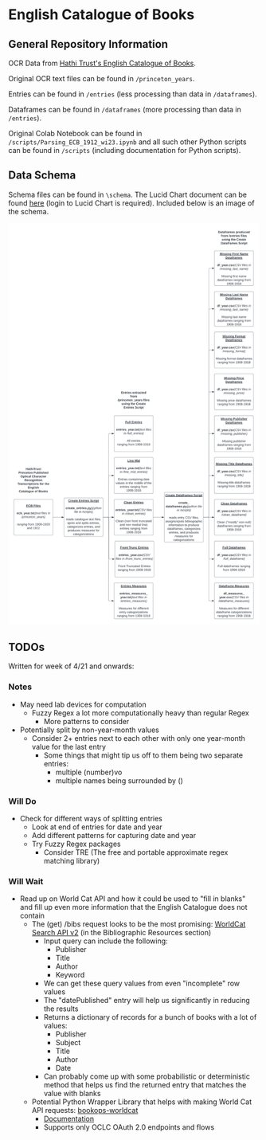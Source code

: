 # English Catalogue of Books

## General Repository Information

OCR Data from [Hathi Trust's English Catalogue of Books](https://catalog.hathitrust.org/Record/000550349).

Original OCR text files can be found in `/princeton_years`.

Entries can be found in `/entries` (less processing than data in `/dataframes`).

Dataframes can be found in `/dataframes` (more processing than data in `/entries`).

Original Colab Notebook can be found in `/scripts/Parsing_ECB_1912_wi23.ipynb` and all such other Python scripts can be found in `/scripts` (including documentation for Python scripts).

## Data Schema

Schema files can be found in `\schema`. The Lucid Chart document can be found [here](https://lucid.app/lucidchart/4d30c38e-c769-443d-8c82-fdf6894c5a80/edit?invitationId=inv_f8bb8f35-4b80-400a-8e9b-d774e9de7dbf) (login to Lucid Chart is required). Included below is an image of the schema.

![Schema](./schema/English_Catalogue_of_Books_Data_Schema.png)

## TODOs

Written for week of 4/21 and onwards:

### Notes
* May need lab devices for computation
    * Fuzzy Regex a lot more computationally heavy than regular Regex
        * More patterns to consider
* Potentially split by non-year-month values
    * Consider 2+ entries next to each other with only one year-month value for the last entry
        * Some things that might tip us off to them being two separate entries:
            * multiple (number)vo
            * multiple names being surrounded by ()

### Will Do
* Check for different ways of splitting entries
    * Look at end of entries for date and year
    * Add different patterns for capturing date and year
    * Try Fuzzy Regex packages
        * Consider TRE (The free and portable approximate regex matching library)

### Will Wait
* Read up on World Cat API and how it could be used to "fill in blanks" and fill up even more information that the English Catalogue does not contain
    * The (get) /bibs request looks to be the most promising: [WorldCat Search API v2](https://developer.api.oclc.org/wcv2#/Bibliographic%20Resources) (in the Bibliographic Resources section)
        * Input query can include the following:
            * Publisher
            * Title
            * Author
            * Keyword
        * We can get these query values from even "incomplete" row values
        * The "datePublished" entry will help us significantly in reducing the results
        * Returns a dictionary of records for a bunch of books with a lot of values:
            * Publisher
            * Subject
            * Title
            * Author
            * Date
        * Can probably come up with some probabilistic or deterministic method that helps us find the returned entry that matches the value with blanks
    * Potential Python Wrapper Library that helps with making World Cat API requests: [bookops-worldcat](https://pypi.org/project/bookops-worldcat/)
        * [Documentation](https://bookops-cat.github.io/bookops-worldcat/0.5/)
        * Supports only OCLC OAuth 2.0 endpoints and flows